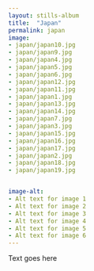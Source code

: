 ```yaml
---
layout: stills-album
title:  "Japan"
permalink: japan
image:
- japan/japan10.jpg
- japan/japan9.jpg
- japan/japan4.jpg
- japan/japan5.jpg
- japan/japan6.jpg
- japan/japan12.jpg
- japan/japan11.jpg
- japan/japan1.jpg
- japan/japan13.jpg
- japan/japan14.jpg
- japan/japan7.jpg
- japan/japan3.jpg
- japan/japan15.jpg
- japan/japan16.jpg
- japan/japan17.jpg
- japan/japan2.jpg
- japan/japan18.jpg
- japan/japan19.jpg


image-alt:
- Alt text for image 1
- Alt text for image 2
- Alt text for image 3
- Alt text for image 4
- Alt text for image 5
- Alt text for image 6
---
```


Text goes here